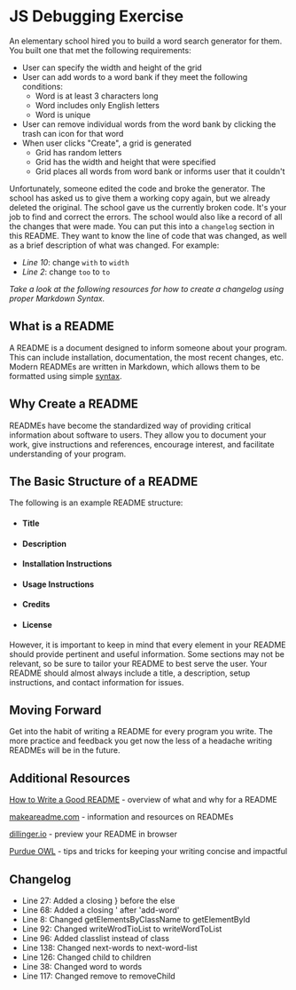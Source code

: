 # JS Debugging Exercise

An elementary school hired you to build a word search generator for them. You built one that met the following requirements:

- User can specify the width and height of the grid
- User can add words to a word bank if they meet the following conditions:
  - Word is at least 3 characters long
  - Word includes only English letters
  - Word is unique
- User can remove individual words from the word bank by clicking the trash can icon for that word
- When user clicks "Create", a grid is generated
  - Grid has random letters
  - Grid has the width and height that were specified
  - Grid places all words from word bank or informs user that it couldn't

Unfortunately, someone edited the code and broke the generator. The school has asked us to give them a working copy again, but we already deleted the original. The school gave us the currently broken code. It's your job to find and correct the errors. The school would also like a record of all the changes that were made. You can put this into a `changelog` section in this README. They want to know the line of code that was changed, as well as a brief description of what was changed. For example:

- _Line 10_: change `with` to `width`
- _Line 2_: change `too` to `to`

_Take a look at the following resources for how to create a changelog using proper Markdown Syntax._

## What is a README

A README is a document designed to inform someone about your program. This can include installation, documentation, the most recent changes, etc. Modern READMEs are written in Markdown, which allows them to be formatted using simple [syntax](https://github.com/adam-p/markdown-here/wiki/Markdown-Cheatsheet).

## Why Create a README

READMEs have become the standardized way of providing critical information about software to users. They allow you to document your work, give instructions and references, encourage interest, and facilitate understanding of your program.

## The Basic Structure of a README

The following is an example README structure:

- #### Title
- #### Description
- #### Installation Instructions
- #### Usage Instructions
- #### Credits
- #### License

However, it is important to keep in mind that every element in your README should provide pertinent and useful information. Some sections may not be relevant, so be sure to tailor your README to best serve the user. Your README should almost always include a title, a description, setup instructions, and contact information for issues.

## Moving Forward

Get into the habit of writing a README for every program you write. The more practice and feedback you get now the less of a headache writing READMEs will be in the future.

## Additional Resources

[How to Write a Good README](https://www.freecodecamp.org/news/how-to-write-a-good-readme-file/) - overview of what and why for a README

[makeareadme.com](https://www.makeareadme.com/) - information and resources on READMEs

[dillinger.io](https://dillinger.io/) - preview your README in browser

[Purdue OWL](https://owl.purdue.edu/owl/general_writing/academic_writing/conciseness/index.html) - tips and tricks for keeping your writing concise and impactful

## Changelog

- Line 27: Added a closing } before the else
- Line 68: Added a closing ' after 'add-word'
- Line 8: Changed getElementsByClassName to getElementById
- Line 92: Changed writeWrodTioList to writeWordToList
- Line 96: Added classlist instead of class
- Line 138: Changed next-words to next-word-list
- Line 126: Changed child to children
- Line 38: Changed word to words
- Line 117: Changed remove to removeChild
